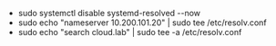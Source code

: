- sudo systemctl disable systemd-resolved --now
- sudo echo "nameserver 10.200.101.20" | sudo tee  /etc/resolv.conf
- sudo echo "search cloud.lab" | sudo tee -a /etc/resolv.conf
